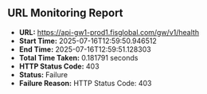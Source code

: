 ## URL Monitoring Report

- **URL:** https://api-gw1-prod1.fisglobal.com/gw/v1/health
- **Start Time:** 2025-07-16T12:59:50.946512
- **End Time:** 2025-07-16T12:59:51.128303
- **Total Time Taken:** 0.181791 seconds
- **HTTP Status Code:** 403
- **Status:** Failure
- **Failure Reason:** HTTP Status Code: 403
